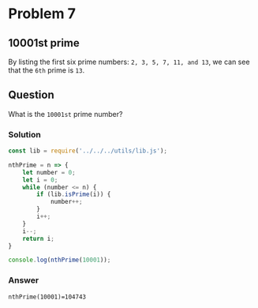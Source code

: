 # Problem 7

## 10001st prime

By listing the first six prime numbers: `2, 3, 5, 7, 11, and 13`, we can see that the `6th` prime is `13`.


## Question

What is the `10001st` prime number?
### Solution

```javascript
const lib = require('../../../utils/lib.js');

nthPrime = n => {
    let number = 0;
    let i = 0;
    while (number <= n) {
        if (lib.isPrime(i)) {
            number++;
        }
        i++;
    }
    i--;
    return i;
}

console.log(nthPrime(10001));
```

### Answer
`nthPrime(10001)=104743`